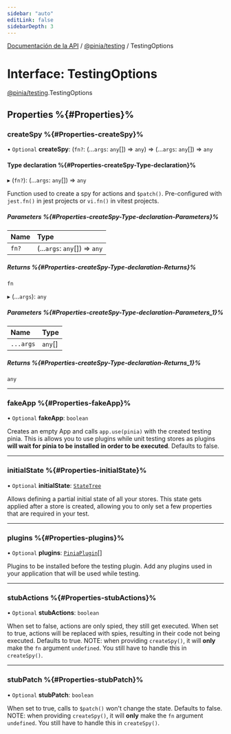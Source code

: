 ```yaml
---
sidebar: "auto"
editLink: false
sidebarDepth: 3
---
```


[Documentación de la API](../index.md) / [@pinia/testing](../modules/pinia_testing.md) / TestingOptions

# Interface: TestingOptions

[@pinia/testing](../modules/pinia_testing.md).TestingOptions

## Properties %{#Properties}%

### createSpy %{#Properties-createSpy}%

• `Optional` **createSpy**: (`fn?`: (...`args`: `any`[]) => `any`) => (...`args`: `any`[]) => `any`

#### Type declaration %{#Properties-createSpy-Type-declaration}%

▸ (`fn?`): (...`args`: `any`[]) => `any`

Function used to create a spy for actions and `$patch()`. Pre-configured
with `jest.fn()` in jest projects or `vi.fn()` in vitest projects.

##### Parameters %{#Properties-createSpy-Type-declaration-Parameters}%

| Name | Type |
| :------ | :------ |
| `fn?` | (...`args`: `any`[]) => `any` |

##### Returns %{#Properties-createSpy-Type-declaration-Returns}%

`fn`

▸ (...`args`): `any`

##### Parameters %{#Properties-createSpy-Type-declaration-Parameters_1}%

| Name | Type |
| :------ | :------ |
| `...args` | `any`[] |

##### Returns %{#Properties-createSpy-Type-declaration-Returns_1}%

`any`

___

### fakeApp %{#Properties-fakeApp}%

• `Optional` **fakeApp**: `boolean`

Creates an empty App and calls `app.use(pinia)` with the created testing
pinia. This is allows you to use plugins while unit testing stores as
plugins **will wait for pinia to be installed in order to be executed**.
Defaults to false.

___

### initialState %{#Properties-initialState}%

• `Optional` **initialState**: [`StateTree`](../modules/pinia.md#statetree)

Allows defining a partial initial state of all your stores. This state gets applied after a store is created,
allowing you to only set a few properties that are required in your test.

___

### plugins %{#Properties-plugins}%

• `Optional` **plugins**: [`PiniaPlugin`](pinia.PiniaPlugin.md)[]

Plugins to be installed before the testing plugin. Add any plugins used in
your application that will be used while testing.

___

### stubActions %{#Properties-stubActions}%

• `Optional` **stubActions**: `boolean`

When set to false, actions are only spied, they still get executed. When
set to true, actions will be replaced with spies, resulting in their code
not being executed. Defaults to true. NOTE: when providing `createSpy()`,
it will **only** make the `fn` argument `undefined`. You still have to
handle this in `createSpy()`.

___

### stubPatch %{#Properties-stubPatch}%

• `Optional` **stubPatch**: `boolean`

When set to true, calls to `$patch()` won't change the state. Defaults to
false. NOTE: when providing `createSpy()`, it will **only** make the `fn`
argument `undefined`. You still have to handle this in `createSpy()`.
